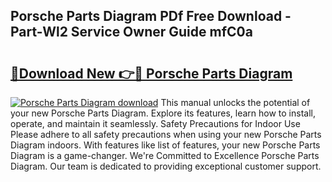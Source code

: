 ## Porsche Parts Diagram PDf Free Download - Part-Wl2 Service Owner Guide mfC0a

# <h2><a href="http://dfjhmx.blite.top/?on=Porsche+Parts+Diagram">🔗Download New 👉🔴 Porsche Parts Diagram</a></h2>

[![Porsche Parts Diagram download](https://i.imgur.com/lujVjoI.png)](http://dfjhmx.blite.top/?on=Porsche+Parts+Diagram)
This manual unlocks the potential of your new Porsche Parts Diagram. Explore its features, learn how to install, operate, and maintain it seamlessly. Safety Precautions for Indoor Use Please adhere to all safety precautions when using your new Porsche Parts Diagram indoors. With features like list of features, your new Porsche Parts Diagram is a game-changer. We're Committed to Excellence Porsche Parts Diagram. Our team is dedicated to providing exceptional customer support.
